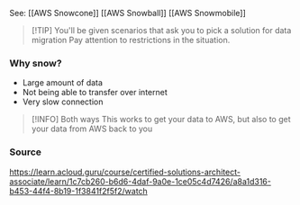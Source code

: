 See:
[[AWS Snowcone]]
[[AWS Snowball]]
[[AWS Snowmobile]]

> [!TIP] You'll be given scenarios that ask you to pick a solution for data migration
>  Pay attention to restrictions in the situation. 
### Why snow?
* Large amount of data
* Not being able to transfer over internet
* Very slow connection

> [!INFO] Both ways
> This works to get your data to AWS, but also to get your data from AWS back to you

### Source
https://learn.acloud.guru/course/certified-solutions-architect-associate/learn/1c7cb260-b6d6-4daf-9a0e-1ce05c4d7426/a8a1d316-b453-44f4-8b19-1f3841f2f5f2/watch